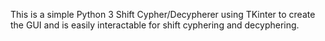 This is a simple Python 3 Shift Cypher/Decypherer using TKinter to create the GUI and is easily interactable for shift cyphering and decyphering.
